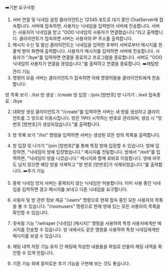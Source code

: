 ➡️기본 요구사항
1. 서버 연결 및 닉네임 설정
클라이언트는 12345 포트로 대기 중인 ChatServer에 접속합니다.
서버에 접속하면, 사용자는 닉네임을 입력받아 서버에 전송합니다.
서버는 사용자의 닉네임을 받고 "OOO 닉네임의 사용자가 연결했습니다."라고 출력합니다.
클라이언트가 접속하면 서버는 사용자의 IP 주소를 출력합니다.
2. 메시지 수신 및 발신
클라이언트는 닉네임을 입력한 후부터 서버로부터 메시지를 한 줄씩 받아 화면에 출력합니다.
사용자가 메시지를 입력하면 서버에 전송합니다.
사용자가 "/bye"를 입력하면 연결을 종료하고 프로그램을 종료합니다. 서버도 "OOO 닉네임의 사용자가 연결을 끊었습니다."를 출력하고 연결을 종료합니다.
➡️채팅방 관리 기능
1. 명령어 모음
서버는 클라이언트가 접속하면 아래 명령어들을 클라이언트에게 전송합니다:

방 목록 보기 : /list
방 생성 : /create
방 입장 : /join [방번호]
방 나가기 : /exit
접속종료 : /bye

2. 대화방 생성
클라이언트가 "/create"를 입력하면 서버는 새 방을 생성하고 클라이언트를 그 방으로 이동시킵니다.
방은 1부터 시작하는 번호로 관리되며, 생성 시 "방 번호 [방번호]가 생성되었습니다."를 출력합니다.
3. 방 목록 보기
"/list" 명령을 입력하면 서버는 생성된 모든 방의 목록을 출력합니다.
4. 방 입장 및 나가기
"/join [방번호]"를 통해 특정 방에 입장할 수 있습니다. 방에 입장하면, "닉네임이 방에 입장했습니다." 메시지를 전달합니다.
방에서 "/exit"를 입력하면, "닉네임이 방을 나갔습니다." 메시지와 함께 로비로 이동합니다. 방에 아무도 남지 않으면 해당 방을 삭제하고 "방 번호 [방번호]가 삭제되었습니다."를 출력합니다.
➡️추가 기능
1. 중복 닉네임 방지
서버는 중복되지 않는 닉네임만 허용합니다. 이미 사용 중인 닉네임을 입력하면 경고 메시지를 보내고 다른 닉네임을 요구합니다.
2. 사용자 및 방 관련 정보 제공
"/users" 명령으로 현재 접속 중인 모든 사용자의 목록을 볼 수 있습니다.
"/roomusers" 명령으로 현재 방에 있는 모든 사용자의 목록을 확인할 수 있습니다.
3. 귓속말 기능
"/whisper [닉네임] [메시지]" 명령을 사용하여 특정 사용자에게만 메시지를 전송할 수 있습니다. 방 내에서도 같은 명령을 사용하여 특정
닉네임에게만 메시지를 보낼 수 있습니다.

4. 채팅 내역 저장 기능
유저 간 채팅에 작성한 내용들을 파일로 만들어 채팅 내역을 확인할 수 있게 만듭니다.
5. 기존 기능 외에 흥미로운 추가 기능을 구현해 보는 것도 좋습니다.
